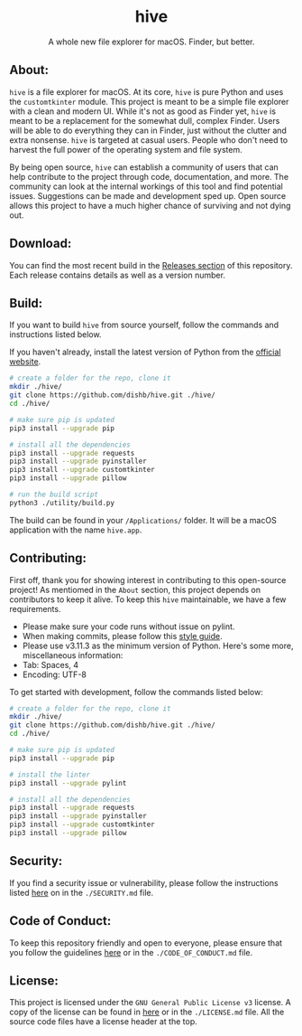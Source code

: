 <!--
    A whole new file explorer for macOS. Finder, but better.
    Copyright (C) 2023  Dishant B. (@dishb) <code.dishb@gmail.com> and contributors.

    This program is free software: you can redistribute it and/or modify
    it under the terms of the GNU General Public License as published by
    the Free Software Foundation, either version 3 of the License, or
    (at your option) any later version.

    This program is distributed in the hope that it will be useful,
    but WITHOUT ANY WARRANTY; without even the implied warranty of
    MERCHANTABILITY or FITNESS FOR A PARTICULAR PURPOSE.  See the
    GNU General Public License for more details.

    You should have received a copy of the GNU General Public License
    along with this program.  If not, see <https://www.gnu.org/licenses/>.
-->

<div align = 'center'>
    <h1>hive</h1>
    A whole new file explorer for macOS. Finder, but better.
</div>

## About:
`hive` is a file explorer for macOS. At its core, `hive` is pure Python and uses the `customtkinter` module. This project is meant to be a simple file explorer with a clean and modern UI. While it's not as good as Finder yet, `hive` is meant to be a replacement for the somewhat dull, complex Finder. Users will be able to do everything they can in Finder, just without the clutter and extra nonsense. `hive` is targeted at casual users. People who don't need to harvest the full power of the operating system and file system. 

By being open source, `hive` can establish a community of users that can help contribute to the project through code, documentation, and more. The community can look at the internal workings of this tool and find potential issues. Suggestions can be made and development sped up. Open source allows this project to have a much higher chance of surviving and not dying out.

## Download:
You can find the most recent build in the [Releases section](https://github.com/dishb/hive/releases) of this repository. Each release contains details as well as a version number.

## Build:
If you want to build `hive` from source yourself, follow the commands and instructions listed below.

If you haven't already, install the latest version of Python from the [official website](https://python.org/downloads/).
```bash
# create a folder for the repo, clone it
mkdir ./hive/
git clone https://github.com/dishb/hive.git ./hive/
cd ./hive/

# make sure pip is updated
pip3 install --upgrade pip

# install all the dependencies
pip3 install --upgrade requests
pip3 install --upgrade pyinstaller
pip3 install --upgrade customtkinter
pip3 install --upgrade pillow

# run the build script
python3 ./utility/build.py
```
The build can be found in your `/Applications/` folder. It will be a macOS application with the name `hive.app`.

## Contributing:
First off, thank you for showing interest in contributing to this open-source project! As mentiomed in the `About` section, this project depends on contributors to keep it alive. To keep this `hive` maintainable, we have a few requirements.
- Please make sure your code runs without issue on pylint.
- When making commits, please follow this [style guide](https://github.com/dishb/commit-styles).
- Please use v3.11.3 as the minimum version of Python.
Here's some more, miscellaneous information:
- Tab: Spaces, 4
- Encoding: UTF-8

To get started with development, follow the commands listed below:
```bash
# create a folder for the repo, clone it
mkdir ./hive/
git clone https://github.com/dishb/hive.git ./hive/
cd ./hive/

# make sure pip is updated
pip3 install --upgrade pip

# install the linter
pip3 install --upgrade pylint

# install all the dependencies
pip3 install --upgrade requests
pip3 install --upgrade pyinstaller
pip3 install --upgrade customtkinter
pip3 install --upgrade pillow
```

## Security:
If you find a security issue or vulnerability, please follow the instructions listed [here](./SECURITY.md) on in the `./SECURITY.md`  file.

## Code of Conduct:
To keep this repository friendly and open to everyone, please ensure that you follow the guidelines [here](./CODE_OF_CONDUCT.md) or in the `./CODE_OF_CONDUCT.md` file.

## License:
This project is licensed under the `GNU General Public License v3` license. A copy of the license can be found in [here](./LICENSE.md) or in the `./LICENSE.md` file. All the source code files have a license header at the top.

